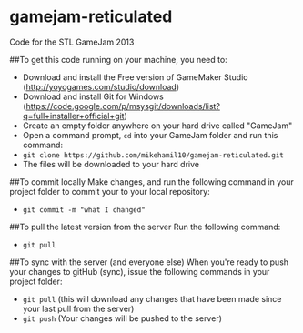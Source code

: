 gamejam-reticulated
===================

Code for the STL GameJam 2013

##To get this code running on your machine, you need to:
- Download and install the Free version of GameMaker Studio (http://yoyogames.com/studio/download)
- Download and install Git for Windows (https://code.google.com/p/msysgit/downloads/list?q=full+installer+official+git)
- Create an empty folder anywhere on your hard drive called "GameJam"
- Open a command prompt, `cd` into your GameJam folder and run this command:
- `git clone https://github.com/mikehamil10/gamejam-reticulated.git`
- The files will be downloaded to your hard drive

##To commit locally
Make changes, and run the following command in your project folder to commit your to your local repository:
- `git commit -m "what I changed"`

##To pull the latest version from the server
Run the following command:
- `git pull`

##To sync with the server (and everyone else)
When you're ready to push your changes to gitHub (sync), issue the following commands in your project folder:
- `git pull` (this will download any changes that have been made since your last pull from the server)
- `git push` (Your changes will be pushed to the server)
